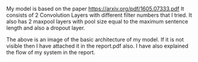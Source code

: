 

My model is based on the paper https://arxiv.org/pdf/1605.07333.pdf
It consists of 2 Convolution Layers with different filter numbers that
I tried. It also has 2 maxpool layers with pool size equal to the
maximum sentence length and also a dropout layer.

The above is an image of the basic architecture of my model. If
it is not visible then I have attached it in the report.pdf also.
I have also explained the flow of my system in the report.
